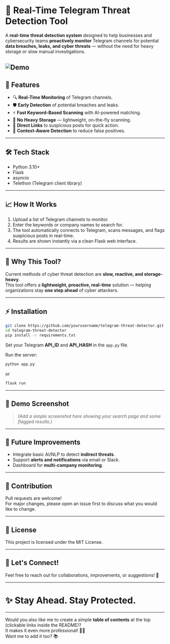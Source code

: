 # 🚨 Real-Time Telegram Threat Detection Tool

A **real-time threat detection system** designed to help businesses and cybersecurity teams **proactively monitor** Telegram channels for potential **data breaches, leaks, and cyber threats** — without the need for heavy storage or slow manual investigations.

![Demo](https://github.com/vikram-offl/TelInt/blob/main/assets/Tellnt.gif)
---

## 🚀 Features
- 🔍 **Real-Time Monitoring** of Telegram channels.
- 🛡️ **Early Detection** of potential breaches and leaks.
- ⚡ **Fast Keyword-Based Scanning** with AI-powered matching.
- 📄 **No Heavy Storage** — lightweight, on-the-fly scanning.
- 🔗 **Direct Links** to suspicious posts for quick action.
- 🧠 **Context-Aware Detection** to reduce false positives.

---

## 🛠️ Tech Stack
- Python 3.10+
- Flask
- asyncio
- Telethon (Telegram client library)

---

## 📈 How It Works
1. Upload a list of Telegram channels to monitor.
2. Enter the keywords or company names to search for.
3. The tool automatically connects to Telegram, scans messages, and flags suspicious posts in real-time.
4. Results are shown instantly via a clean Flask web interface.

---

## 🎯 Why This Tool?
Current methods of cyber threat detection are **slow, reactive, and storage-heavy**.  
This tool offers a **lightweight, proactive, real-time** solution — helping organizations stay **one step ahead** of cyber attackers.

---

## ⚡ Installation

```bash
git clone https://github.com/yourusername/telegram-threat-detector.git
cd telegram-threat-detector
pip install -r requirements.txt
```

Set your Telegram **API_ID** and **API_HASH** in the `app.py` file.

Run the server:

```bash
python app.py
```
or
```bash
flask run
```

---

## 📸 Demo Screenshot

> *(Add a simple screenshot here showing your search page and some flagged results.)*

---

## 🧩 Future Improvements
- Integrate basic AI/NLP to detect **indirect threats**.
- Support **alerts and notifications** via email or Slack.
- Dashboard for **multi-company monitoring**.

---

## 🤝 Contribution
Pull requests are welcome!  
For major changes, please open an issue first to discuss what you would like to change.

---

## 📄 License
This project is licensed under the MIT License.

---

## 🔗 Let's Connect!
Feel free to reach out for collaborations, improvements, or suggestions! 🚀

---

# ✨ Stay Ahead. Stay Protected.

---

Would you also like me to create a simple **table of contents** at the top (clickable links inside the README)?  
It makes it even more professional! 🚀🔥  
Want me to add it too? 📚
